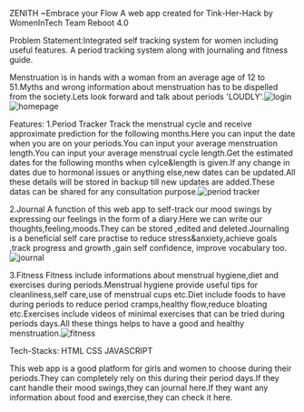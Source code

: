 ZENITH  ~Embrace your Flow
A web app created for Tink-Her-Hack by WomenInTech 
Team Reboot 4.0

Problem Statement:Integrated self tracking system for women including useful features.
A period tracking system along with journaling and fitness guide.

Menstruation is in hands with a woman from an average age of 12 to 51.Myths and wrong information about menstruation has to be dispelled from the society.Lets look forward and talk about periods 'LOUDLY'.![login](https://user-images.githubusercontent.com/110164408/208281540-0824cc4b-0c15-4edf-a47c-fc233f28a825.png)
![homepage](https://user-images.githubusercontent.com/110164408/208281567-43b1f740-ea59-4380-a22e-14a08be7b72a.png)


Features:
1.Period Tracker
  Track the menstrual cycle and receive approximate prediction for the following months.Here you can input the date when you are on your periods.You can input your         average menstruation length.You can input your average menstrual cycle length.Get the estimated dates for the following months when cylce&length is given.If any change   in dates due to hormonal issues or anything else,new dates can be updated.All these details will be stored in backup till new updates are added.These datas can be       shared for any consultation purpose.![period tracker](https://user-images.githubusercontent.com/110164408/208281593-042e900a-59c5-4ddc-8d81-f076c1c5dc43.png)

  
 2.Journal
    A function of this web app to self-track our mood swings by expressing our feelings in the form of a diary.Here we can write our thoughts,feeling,moods.They can be       stored ,edited and deleted.Journaling is a beneficial self care practise to reduce stress&anxiety,achieve goals ,track progress and growth ,gain self confidence,         improve vocabulary too.![journal](https://user-images.githubusercontent.com/110164408/208281609-57ea3aba-4dda-4286-a0cb-4813ef0929df.png)

    
 3.Fitness
   Fitness include informations about menstrual hygiene,diet and exercises during periods.Menstrual hygiene provide useful tips for cleanliness,self care,use of            menstrual cups etc.Diet include foods to have during periods to reduce period cramps,healthy flow,reduce bloating etc.Exercises include videos of minimal exercises      that can be tried during periods days.All these things helps to have a good and healthy menstruation.![fitness](https://user-images.githubusercontent.com/110164408/208281621-89a70565-2467-4873-bb78-ca167adae9aa.png)
   
   Tech-Stacks:
   HTML
   CSS
   JAVASCRIPT
   
   

   
 This web app is a good platform for girls and women to choose during their periods.They can completely rely on this during their period days.If they cant handle their mood swings,they can journal here.If they want any information about food and exercise,they can check it here. 
